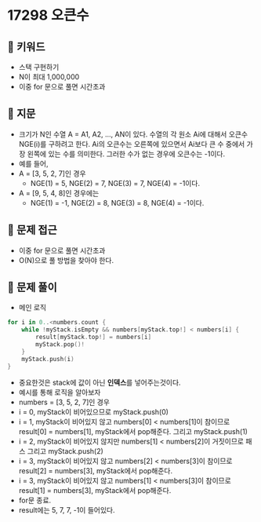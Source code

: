 # 17298 오큰수

## 🍎 키워드
- 스택 구현하기
- N이 최대 1,000,000
- 이중 for 문으로 풀면 시간초과
## 🍎 지문
- 크기가 N인 수열 A = A1, A2, ..., AN이 있다. 수열의 각 원소 Ai에 대해서 오큰수 NGE(i)를 구하려고 한다. Ai의 오큰수는 오른쪽에 있으면서 Ai보다 큰 수 중에서 가장 왼쪽에 있는 수를 의미한다. 그러한 수가 없는 경우에 오큰수는 -1이다.
- 예를 들어, 
- A = [3, 5, 2, 7]인 경우 
    - NGE(1) = 5, NGE(2) = 7, NGE(3) = 7, NGE(4) = -1이다. 
- A = [9, 5, 4, 8]인 경우에는 
    - NGE(1) = -1, NGE(2) = 8, NGE(3) = 8, NGE(4) = -1이다.

## 🍎 문제 접근
- 이중 for 문으로 풀면 시간초과
- O(N)으로 풀 방법을 찾아야 한다.

## 🍎 문제 풀이
- 메인 로직
```swift
for i in 0..<numbers.count {
    while !myStack.isEmpty && numbers[myStack.top!] < numbers[i] {
        result[myStack.top!] = numbers[i]
        myStack.pop()!
    }
    myStack.push(i)
}
```
- 중요한것은 stack에 값이 아닌 **인덱스**를 넣어주는것이다.
- 예시를 통해 로직을 알아보자
- numbers = [3, 5, 2, 7]인 경우
- i = 0, myStack이 비어있으므로 myStack.push(0)
- i = 1, myStack이 비어있지 않고 numbers[0] < numbers[1]이 참이므로 result[0] = numbers[1], myStack에서 pop해준다. 그리고 myStack.push(1)
- i = 2, myStack이 비어있지 않지만 numbers[1] < numbers[2]이 거짓이므로 패스 그리고 myStack.push(2) 
- i = 3, myStack이 비어있지 않고 numbers[2] < numbers[3]이 참이므로 result[2] = numbers[3], myStack에서 pop해준다.
- i = 3, myStack이 비어있지 않고 numbers[1] < numbers[3]이 참이므로 result[1] = numbers[3], myStack에서 pop해준다.
- for문 종료.
- result에는 5, 7, 7, -1이 들어있다.

